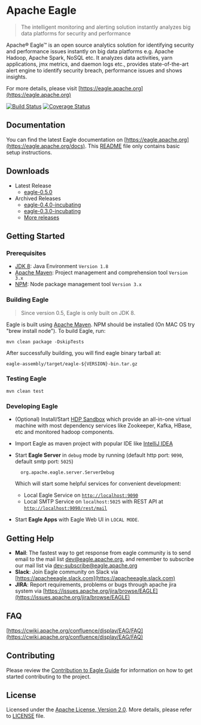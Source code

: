 # Apache Eagle

>  The intelligent monitoring and alerting solution instantly analyzes big data platforms for security and performance

Apache® Eagle™ is an open source analytics solution for identifying security and performance issues instantly on big data platforms e.g. Apache Hadoop, Apache Spark, NoSQL etc. It analyzes data activities, yarn applications, jmx metrics, and daemon logs etc., provides state-of-the-art alert engine to identify security breach, performance issues and shows insights.

For more details, please visit [https://eagle.apache.org](https://eagle.apache.org)

[![Build Status](https://builds.apache.org/buildStatus/icon?job=incubator-eagle-main)](https://builds.apache.org/job/incubator-eagle-main/) 
[![Coverage Status](https://coveralls.io/repos/github/apache/incubator-eagle/badge.svg)](https://coveralls.io/github/apache/incubator-eagle)

## Documentation

You can find the latest Eagle documentation on [https://eagle.apache.org](https://eagle.apache.org/docs). This [README](README.md) file only contains basic setup instructions.

## Downloads

* Latest Release
    * [eagle-0.5.0](http://eagle.apache.org/docs/download-latest.html)
* Archived Releases
    * [eagle-0.4.0-incubating](http://eagle.apache.org/docs/download.html#0.4.0-incubating)
    * [eagle-0.3.0-incubating](http://eagle.apache.org/docs/download.html#0.3.0-incubating)
    * [More releases](http://eagle.apache.org/docs/download.html)

## Getting Started

### Prerequisites

* [JDK 8](https://jdk8.java.net/): Java Environment `Version 1.8`
* [Apache Maven](https://maven.apache.org/): Project management and comprehension tool `Version 3.x`
* [NPM](https://www.npmjs.com/): Node package management tool `Version 3.x`

### Building Eagle 

> Since version 0.5, Eagle is only built on JDK 8.

Eagle is built using [Apache Maven](https://maven.apache.org/). NPM should be installed (On MAC OS try "brew install node"). To build Eagle, run:
    
    mvn clean package -DskipTests 

After successfully building, you will find eagle binary tarball at:
    
    eagle-assembly/target/eagle-${VERSION}-bin.tar.gz

### Testing Eagle 

    mvn clean test

### Developing Eagle

* (Optional) Install/Start [HDP Sandbox](http://hortonworks.com/products/sandbox/) which provide an all-in-one virtual machine with most dependency services like Zookeeper, Kafka, HBase, etc and monitored hadoop components.
* Import Eagle as maven project with popular IDE like [IntelliJ IDEA](https://www.jetbrains.com/idea/)
* Start **Eagle Server** in `debug` mode by running (default http port: `9090`, default smtp port: `5025`)

        org.apache.eagle.server.ServerDebug
  
  Which will start some helpful services for convenient development:
  * Local Eagle Service on [`http://localhost:9090`](http://localhost:9090)
  * Local SMTP Service on `localhost:5025` with REST API at [`http://localhost:9090/rest/mail`](http://localhost:9090/rest/mail)
* Start **Eagle Apps** with Eagle Web UI in `LOCAL MODE`.

## Getting Help

* **Mail**: The fastest way to get response from eagle community is to send email to the mail list [dev@eagle.apache.org](mailto:dev@eagle.apache.org),
and remember to subscribe our mail list via [dev-subscribe@eagle.apache.org](mailto:dev-subscribe@eagle.apache.org)
* **Slack**: Join Eagle community on Slack via [https://apacheeagle.slack.com](https://apacheeagle.slack.com)
* **JIRA**: Report requirements, problems or bugs through apache jira system via [https://issues.apache.org/jira/browse/EAGLE](https://issues.apache.org/jira/browse/EAGLE)

## FAQ

[https://cwiki.apache.org/confluence/display/EAG/FAQ](https://cwiki.apache.org/confluence/display/EAG/FAQ)

## Contributing

Please review the [Contribution to Eagle Guide](https://cwiki.apache.org/confluence/display/EAG/Contributing+to+Eagle) for information on how to get started contributing to the project.

## License

Licensed under the [Apache License, Version 2.0](http://www.apache.org/licenses/LICENSE-2.0). More details, please refer to [LICENSE](LICENSE) file.
